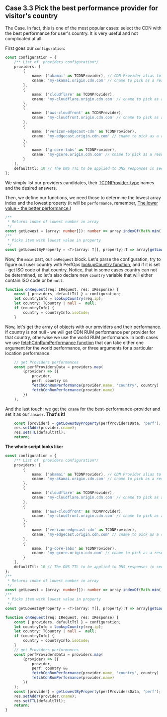## Case 3.3 Pick the best performance provider for visitor's country <a name="case3.3"></a>

The Case. In fact, this is one of the most popular cases: select the CDN with the best performance for user's country. It is very useful and not complicated at all.

First goes our `configuration`:
```typescript
const configuration = {
    /** List of  providers configuration*/
    providers: [
        {
            name: ('akamai' as TCDNProvider), // CDN Provider alias to work with
            cname: 'my-akamai.origin.cdn.com' // cname to pick as a result
        },
        {
            name: ('cloudflare' as TCDNProvider),
            cname: 'my-cloudflare.origin.cdn.com' // cname to pick as a result
        },
        {
            name: ('aws-cloudfront' as TCDNProvider),
            cname: 'my-cloudfront.origin.cdn.com' // cname to pick as a result
        },
        {
            name: ('verizon-edgecast-cdn' as TCDNProvider),
            cname: 'my-edgecast.origin.cdn.com' // cname to pick as a result
        },
        {
            name: ('g-core-labs' as TCDNProvider),
            cname: 'my-gcore.origin.cdn.com' // cname to pick as a result
        }
    ],
    defaultTtl: 10 // The DNS TTL to be applied to DNS responses in seconds.
};
```
We simply list our providers candidates, their [TCDNProvider-type](Custom-Answers-API#tcdnprovider) names and the desired answers.

Then, we define our functions, we need those to determine the lowest array index and the lowest property (it will be `performance`, remember, [The lower value - the better performance.](https://www.cdnperf.com/))
```typescript
/**
 * Returns index of lowest number in array
 */
const getLowest = (array: number[]): number => array.indexOf(Math.min(...array));
/**
 * Picks item with lowest value in property
 */
const getLowestByProperty = <T>(array: T[], property):T => array[getLowest(array.map(item => item[property]))];
```
Now, the `main` part, our `onRequest` block.
Let's parse the configuration, try to figure out user country with PerfOps [lookupCountry function](Custom-Answers-API#lookupcountry), and if it is set - get ISO code of that country. Notice, that in some cases country can not be determined, so let's also declare new `country` variable that will either contain ISO code or be `null`. 

```typescript
function onRequest(req: IRequest, res: IResponse) {
    const { providers, defaultTtl } = configuration;
    let countryInfo = lookupCountry(req.ip);
    let country: TCountry | null =  null;
    if (countryInfo) {
        country = countryInfo.isoCode;
    }
```
Now, let's get the array of objects with our providers and their performance. If country is not null - we will get CDN RUM performance per provider for that country, otherwise we use the world RUM performance. In both cases we use [fetchCdnRumPerformance function](Custom-Answers-API#fetchcdnrumperformance) that can take either one argument for the world performance, or three arguments for a particular location performance.
```typescript
    // get Providers performances
    const perfProvidersData = providers.map(
        (provider) => ({
            provider,
            perf: country && 
            fetchCdnRumPerformance(provider.name, 'country', country) || 
            fetchCdnRumPerformance(provider.name)
        })
    );
```

And the last touch: we get the `cname` for the best-performance-provider and set it as our `answer`. **That's it!** 
```typescript
    const {provider} = getLowestByProperty(perfProvidersData, 'perf');
    res.setAddr(provider.cname);
    res.setTTL(defaultTtl);
    return;
```

**The whole script looks like:**

```typescript
const configuration = {
    /** List of  providers configuration*/
    providers: [
        {
            name: ('akamai' as TCDNProvider), // CDN Provider alias to work with
            cname: 'my-akamai.origin.cdn.com' // cname to pick as a result
        },
        {
            name: ('cloudflare' as TCDNProvider),
            cname: 'my-cloudflare.origin.cdn.com' // cname to pick as a result
        },
        {
            name: ('aws-cloudfront' as TCDNProvider),
            cname: 'my-cloudfront.origin.cdn.com' // cname to pick as a result
        },
        {
            name: ('verizon-edgecast-cdn' as TCDNProvider),
            cname: 'my-edgecast.origin.cdn.com' // cname to pick as a result
        },
        {
            name: ('g-core-labs' as TCDNProvider),
            cname: 'my-gcore.origin.cdn.com' // cname to pick as a result
        }
    ],
    defaultTtl: 10 // The DNS TTL to be applied to DNS responses in seconds.
};
/**
 * Returns index of lowest number in array
 */
const getLowest = (array: number[]): number => array.indexOf(Math.min(...array));
/**
 * Picks item with lowest value in property
 */
const getLowestByProperty = <T>(array: T[], property):T => array[getLowest(array.map(item => item[property]))];

function onRequest(req: IRequest, res: IResponse) {
    const { providers, defaultTtl } = configuration;
    let countryInfo = lookupCountry(req.ip);
    let country: TCountry | null =  null;
    if (countryInfo) {
        country = countryInfo.isoCode;
    }
    // get Providers performances
    const perfProvidersData = providers.map(
        (provider) => ({
            provider,
            perf: country && 
            fetchCdnRumPerformance(provider.name, 'country', country) || 
            fetchCdnRumPerformance(provider.name)
        })
    );
    const {provider} = getLowestByProperty(perfProvidersData, 'perf');
    res.setAddr(provider.cname);
    res.setTTL(defaultTtl);
    return;
}
```